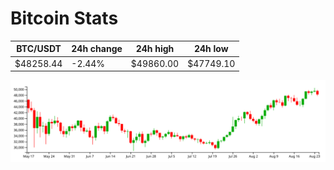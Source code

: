 # Bitcoin Stats

BTC/USDT|24h change|24h high|24h low|
|---|---|---|---|
|$48258.44|-2.44%|$49860.00|$47749.10|

<img src="./chart.svg">
